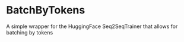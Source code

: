# BatchByTokens
A simple wrapper for the HuggingFace Seq2SeqTrainer that allows for batching by tokens
